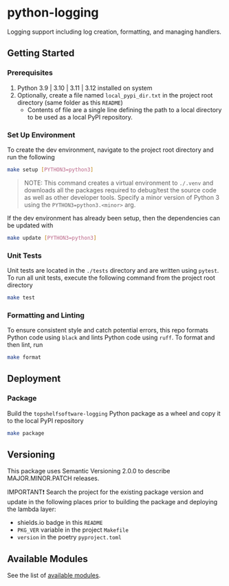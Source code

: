 # python-logging

Logging support including log creation, formatting, and managing handlers.

## Getting Started

### Prerequisites

1. Python 3.9 | 3.10 | 3.11 | 3.12 installed on system
2. Optionally, create a file named `local_pypi_dir.txt` in the project root directory (same folder as this `README`)
    - Contents of file are a single line defining the path to a local directory to be used as a local PyPI repository.

### Set Up Environment

To create the dev environment, navigate to the project root directory and run the following

```bash
make setup [PYTHON3=python3]
```

>NOTE: This command creates a virtual environment to `./.venv` and downloads all the
packages required to debug/test the source code as well as other developer tools. Specify
a minor version of Python 3 using the `PYTHON3=python3.<minor>` arg.

If the dev environment has already been setup, then the dependencies can be updated with

```bash
make update [PYTHON3=python3]
```

### Unit Tests

Unit tests are located in the `./tests` directory and are written using `pytest`.
To run all unit tests, execute the following command from the project root directory

```bash
make test
```

### Formatting and Linting

To ensure consistent style and catch potential errors, this repo formats Python code using `black` and
lints Python code using `ruff`. To format and then lint, run

```bash
make format
```

## Deployment

### Package

Build the `topshelfsoftware-logging` Python package as a wheel and copy it to the local PyPI repository

```bash
make package
```

## Versioning

This package uses Semantic Versioning 2.0.0 to describe MAJOR.MINOR.PATCH releases.

IMPORTANT❗
Search the project for the existing package version and update in the following places prior to building the package and deploying the lambda layer:

- shields.io badge in this `README`
- `PKG_VER` variable in the project `Makefile`
- `version` in the poetry `pyproject.toml`

## Available Modules

See the list of [available modules](./docs/README.md#available-modules).
